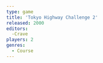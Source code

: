 ```yaml
---
type: game
title: 'Tokyo Highway Challenge 2'
released: 2000
editors: 
  -Crave
players: 2
genres:
  - Course
---
```

